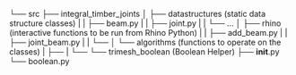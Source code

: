└── src
    ├── integral_timber_joints
    │   ├── datastructures  (static data structure classes)
    |   |   ├── beam.py
    |   |   ├── joint.py
    |   |   └── ...
    │   ├── rhino           (interactive functions to be run from Rhino Python)
    |   |   ├── add_beam.py
    |   |   ├── joint_beam.py
    |   |   └──
    │   └── algorithms      (functions to operate on the classes)
    |       ├── 
    |       └──
    └── trimesh_boolean (Boolean Helper)
        ├── __init__.py
        └── boolean.py
